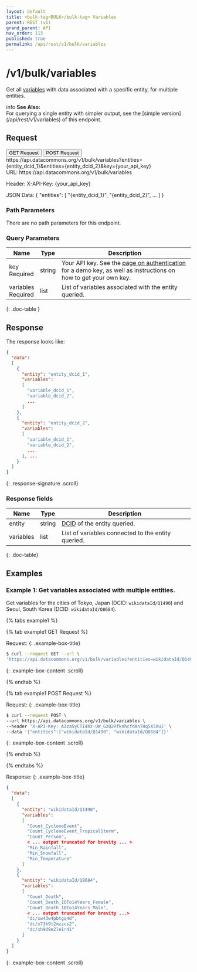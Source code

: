 ```yaml
---
layout: default
title: <bulk-tag>BULK</bulk-tag> Variables
parent: REST (v1)
grand_parent: API
nav_order: 113
published: true
permalink: /api/rest/v1/bulk/variables
---
```


# /v1/bulk/variables

Get all [variables](/glossary.html#variable) with data associated with a
specific entity, for multiple entities.

<div markdown="span" class="alert alert-warning" role="alert">
    <span class="material-icons md-16">info </span><b>See Also:</b><br />
    For querying a single entity with simpler output, see the [simple version](/api/rest/v1/variables) of this endpoint.
</div>


## Request

<div class="api-tab">
  <button id="get-button" class="api-tablink" onclick="openTab(event, 'GET-request')">
    GET Request
  </button>
  <button id="post-button" class="api-tablink" onclick="openTab(event, 'POST-request')">
    POST Request
  </button>
</div>

<div id="GET-request" class="api-tabcontent api-signature">
https://api.datacommons.org/v1/bulk/variables?entities={entity_dcid_1}&entities={entity_dcid_2}&key={your_api_key}
</div>

<div id="POST-request" class="api-tabcontent api-signature">
URL:
https://api.datacommons.org/v1/bulk/variables

Header:
X-API-Key: {your_api_key}

JSON Data:
{
  "entities":
    [
      "{entity_dcid_1}",
      "{entity_dcid_2}",
      ...
    ]
}

</div>

<script src="/assets/js/syntax_highlighting.js"></script>
<script src="/assets/js/api-doc-tabs.js"></script>

### Path Parameters

There are no path parameters for this endpoint.

### Query Parameters

| Name                                                   | Type   | Description                                                                                                                                                     |
| ------------------------------------------------------ | ------ | --------------------------------------------------------------------------------------------------------------------------------------------------------------- |
| key <br /> <required-tag>Required</required-tag>       | string | Your API key. See the [page on authentication](/api/rest/v1/getting_started#authentication) for a demo key, as well as instructions on how to get your own key. |
| variables <br /> <required-tag>Required</required-tag> | list   | List of variables associated with the entity queried.                                                                                                           |
{: .doc-table }

## Response

The response looks like:

```json
{
  "data":
  [
    {
      "entity": "entity_dcid_1",
      "variables":
      [
        "variable_dcid_1",
        "variable_dcid_2",
        ...
      ]
    },
    {
      "entity": "entity_dcid_2",
      "variables":
      [
        "variable_dcid_1",
        "variable_dcid_2",
        ...
      ], ...
    }
  ]
}
```
{: .response-signature .scroll}

### Response fields

| Name      | Type   | Description                                        |
| --------- | ------ | -------------------------------------------------- |
| entity    | string | [DCID](/glossary.html#dcid) of the entity queried. |
| variables | list   | List of variables connected to the entity queried. |
{: .doc-table}

## Examples

### Example 1: Get variables associated with multiple entities.

Get variables for the cities of Tokyo, Japan (DCID: `wikidataId/Q1490`) and
Seoul, South Korea (DCID: `wikidataId/Q8684`).

<div>
{% tabs example1 %}
 
{% tab example1 GET Request %}
 
Request:
{: .example-box-title}

```bash
$ curl --request GET --url \
'https://api.datacommons.org/v1/bulk/variables?entities=wikidataId/Q1490&entities=wikidataId/Q8684&key=AIzaSyCTI4Xz-UW_G2Q2RfknhcfdAnTHq5X5XuI'
```
{: .example-box-content .scroll}

{% endtab %}

{% tab example1 POST Request %}

Request:
{: .example-box-title}

```bash
$ curl --request POST \
--url https://api.datacommons.org/v1/bulk/variables \
--header 'X-API-Key: AIzaSyCTI4Xz-UW_G2Q2RfknhcfdAnTHq5X5XuI' \
--data '{"entities":["wikidataId/Q1490", "wikidataId/Q8684"]}'
```
{: .example-box-content .scroll}

{% endtab %}

{% endtabs %}

</div>
 
Response:
{: .example-box-title}

```json
{
  "data":
  [
    {
      "entity": "wikidataId/Q1490",
      "variables":
      [
        "Count_CycloneEvent",
        "Count_CycloneEvent_TropicalStorm",
        "Count_Person",
        < ... output truncated for brevity ... >
        "Min_Rainfall",
        "Min_Snowfall",
        "Min_Temperature"
      ]
    },
    {
      "entity": "wikidataId/Q8684",
      "variables":
      [
        "Count_Death",
        "Count_Death_10To14Years_Female",
        "Count_Death_10To14Years_Male",
        < ... output truncated for brevity ...>
        "dc/sw43w4pbtgq4d",
        "dc/x73k9t2mzzcs2",
        "dc/xh9d9e2le1r41"
      ]
    }
  ]
}
```
{: .example-box-content .scroll}
